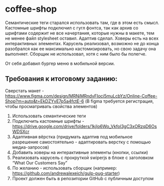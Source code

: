 # coffee-shop

Семантические теги старался использовать там, где в этом есть смысл. Кастомные шрифты подключил с гугл фонтса, так как архив со шрифтами содержит не все начертания, которые нужны в макете, тем не менее файл stylesheet оставил. Адаптив сделал. Ховеры есть на всех интерактивных элементах. Карусель реализовал, возможно не до конца разобрался как ее максимально кастомизировать, но свою задачу она выполняет. Сборщик не использовал, хотя с ним было бы полегче.

От себя добавил бургер меню в мобильной версии.

## Требования к итоговому заданию:
Сверстать макет - https://www.figma.com/design/MRNiMRndvFIoci5muLcbYz/Online-Coffee-Shop?m=auto&t=EkDZYvE7p5a4fctE-6
(В figma требуется регистрация, чтобы просматривать свойства элементов)

1. Использовать семантические теги
2. Подключить кастомные шрифты - https://drive.google.com/drive/folders/1kjIo6Wo_Vkfol3gC3xORzqD6OsWDSXcr
3. Адаптивная вёрстка (придумать адаптив под мобильное разрешение самостоятельно - адаптировать верстку с помощью медиа-запросов)
4. Добавить ховеры на интерактивные элементы (кнопки, ссылки)
5. Реализовать карусель с прокруткой swiperjs в блоке с заголовком “What Our Customers Say”
6. По желанию - использовать сборщик (например: https://github.com/andrewalexeich/gulp-pug-starter)
7. Проект должен быть в репозитории GitHub с публичным доступом
